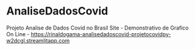 # AnaliseDadosCovid
Projeto Analise de Dados Covid no Brasil
Site - Demonstrativo de Grafico On Line  - https://rinaldogama-analisedadoscovid-projetocovidpy-w2dcgl.streamlitapp.com
